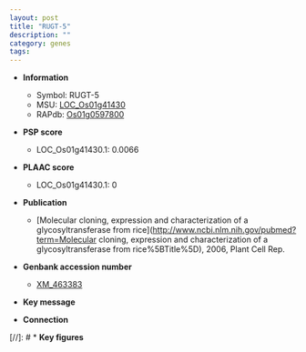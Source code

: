 ```yaml
---
layout: post
title: "RUGT-5"
description: ""
category: genes
tags: 
---
```


* **Information**  
    + Symbol: RUGT-5  
    + MSU: [LOC_Os01g41430](http://rice.plantbiology.msu.edu/cgi-bin/ORF_infopage.cgi?orf=LOC_Os01g41430)  
    + RAPdb: [Os01g0597800](http://rapdb.dna.affrc.go.jp/viewer/gbrowse_details/irgsp1?name=Os01g0597800)  

* **PSP score**  
    + LOC_Os01g41430.1: 0.0066 

* **PLAAC score**  
    + LOC_Os01g41430.1: 0 

* **Publication**  
    + [Molecular cloning, expression and characterization of a glycosyltransferase from rice](http://www.ncbi.nlm.nih.gov/pubmed?term=Molecular cloning, expression and characterization of a glycosyltransferase from rice%5BTitle%5D), 2006, Plant Cell Rep.

* **Genbank accession number**  
    + [XM_463383](http://www.ncbi.nlm.nih.gov/nuccore/XM_463383)

* **Key message**  

* **Connection**  

[//]: # * **Key figures**  


